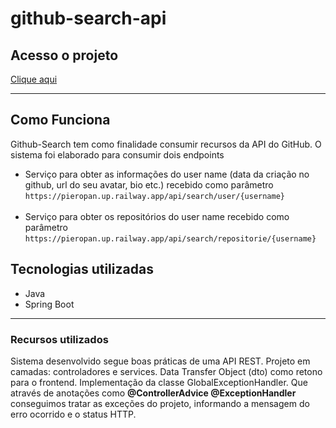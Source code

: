 # github-search-api

## Acesso o projeto
<a href="https://pieropan.vercel.app/">Clique aqui</a>
<hr>

## Como Funciona
Github-Search tem como finalidade consumir recursos da API do GitHub. O sistema foi elaborado para consumir dois endpoints
- Serviço para obter as informações do user name (data da criação no github, url do seu avatar, bio etc.) recebido como parâmetro
```https://pieropan.up.railway.app/api/search/user/{username}``` <br><br>
- Serviço para obter os repositórios do user name recebido como parâmetro
```https://pieropan.up.railway.app/api/search/repositorie/{username}```

## Tecnologias utilizadas
- Java 
- Spring Boot
<hr>

### Recursos utilizados
Sistema desenvolvido segue boas práticas de uma API REST. Projeto em camadas: controladores e services. Data Transfer Object (dto) como retono
para o frontend. Implementação da classe GlobalExceptionHandler. Que através de anotações como <b>@ControllerAdvice @ExceptionHandler</b> conseguimos tratar as exceções
do projeto, informando a mensagem do erro ocorrido e o status HTTP.
